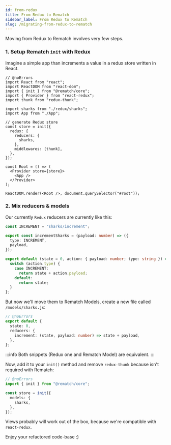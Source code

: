 ```yaml
---
id: from-redux
title: From Redux to Rematch
sidebar_label: From Redux to Rematch
slug: /migrating-from-redux-to-rematch
---
```


Moving from Redux to Rematch involves very few steps.

### 1. Setup Rematch `init` with Redux

Imagine a simple app than increments a value in a redux store written in React.

```tsx twoslash
// @noErrors
import React from "react";
import ReactDOM from "react-dom";
import { init } from "@rematch/core";
import { Provider } from "react-redux";
import thunk from "redux-thunk";

import sharks from "./redux/sharks";
import App from "./App";

// generate Redux store
const store = init({
  redux: {
    reducers: {
      sharks,
    },
    middlewares: [thunk],
  },
});

const Root = () => (
  <Provider store={store}>
    <App />
  </Provider>
);

ReactDOM.render(<Root />, document.querySelector("#root"));
```

### 2. Mix reducers & models

Our currently `Redux` reducers are currently like this:

```ts twoslash
const INCREMENT = "sharks/increment";

export const incrementSharks = (payload: number) => ({
  type: INCREMENT,
  payload,
});

export default (state = 0, action: { payload: number; type: string }) => {
  switch (action.type) {
    case INCREMENT:
      return state + action.payload;
    default:
      return state;
  }
};
```

But now we'll move them to Rematch Models, create a new file called `/models/sharks.js`:

```ts twoslash
// @noErrors
export default {
  state: 0,
  reducers: {
    increment: (state, payload: number) => state + payload,
  },
};
```

:::info
Both snippets (Redux one and Rematch Model) are equivalent.
:::

Now, add it to your `init()` method and remove `redux-thunk` because isn't required with Rematch:

```ts twoslash
// @noErrors
import { init } from "@rematch/core";

const store = init({
  models: {
    sharks,
  },
});
```

Views probably will work out of the box, because we're compatible with `react-redux`.

Enjoy your refactored code-base :)
